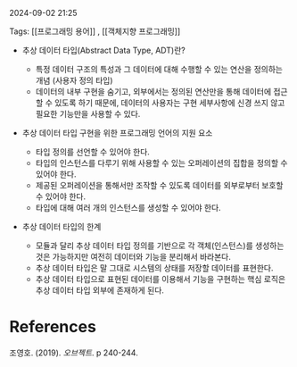 
2024-09-02 21:25

Tags: [[프로그래밍 용어]] , [[객체지향 프로그래밍]]


- 추상 데이터 타입(Abstract Data Type, ADT)란?
	- 특정 데이터 구조의 특성과 그 데이터에 대해 수행할 수 있는 연산을 정의하는 개념 (사용자 정의 타입)
	- 데이터의 내부 구현을 숨기고, 외부에서는 정의된 연산만을 통해 데이터에 접근할 수 있도록 하기 때문에, 데이터의 사용자는 구현 세부사항에 신경 쓰지 않고 필요한 기능만을 사용할 수 있다.

- 추상 데이터 타입 구현을 위한 프로그래밍 언어의 지원 요소
	- 타입 정의를 선언할 수 있어야 한다.
	- 타입의 인스턴스를 다루기 위해 사용할 수 있는 오퍼레이션의 집합을 정의할 수 있어야 한다.
	- 제공된 오퍼레이션을 통해서만 조작할 수 있도록 데이터를 외부로부터 보호할 수 있어야 한다.
	- 타입에 대해 여러 개의 인스턴스를 생성할 수 있어야 한다.

- 추상 데이터 타입의 한계
	- 모듈과 달리 추상 데이터 타입 정의를 기반으로 각 객체(인스턴스)를 생성하는 것은 가능하지만 여전히 데이터와 기능을 분리해서 바라본다.
	- 추상 데이터 타입은 말 그대로 시스템의 상태를 저장할 데이터를 표현한다.
	- 추상 데이터 타입으로 표현된 데이터를 이용해서 기능을 구현하는 핵심 로직은 추상 데이터 타입 외부에 존재하게 된다.



# References


조영호. (2019). *오브젝트*. p 240-244.